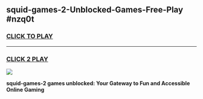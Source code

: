 
## squid-games-2-Unblocked-Games-Free-Play #nzq0t
<h3>
<a href="https://us.freeplayer.one?title=squid-games-2&ref=9M">CLICK TO PLAY</a></h3>
<hr>

<h3>
<a href="https://us.freeplayer.one?title=squid-games-2&ref=9M">CLICK 2 PLAY</a>
  
</h3>

<a href="https://us.freeplayer.one?title=squid-games-2&ref=9M"><img src="https://clearcache.store/games.png"></a>


**squid-games-2 games unblocked: Your Gateway to Fun and Accessible Online Gaming**
